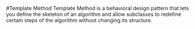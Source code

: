 #Template Method
Template Method is a behavioral design pattern that lets you define the skeleton of an algorithm and allow subclasses to redefine certain steps of the algorithm without changing its structure.